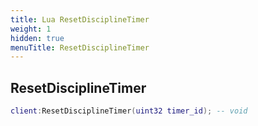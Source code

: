 ```yaml
---
title: Lua ResetDisciplineTimer
weight: 1
hidden: true
menuTitle: ResetDisciplineTimer
---
```

## ResetDisciplineTimer
```lua
client:ResetDisciplineTimer(uint32 timer_id); -- void
```